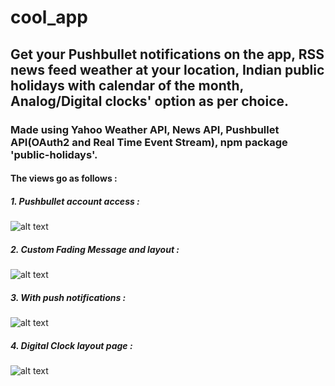 # cool_app
## Get your Pushbullet notifications on the app, RSS news feed weather at your location, Indian public holidays with calendar of the month, Analog/Digital clocks' option as per choice.
### Made using Yahoo Weather API, News API, Pushbullet API(OAuth2 and Real Time Event Stream), npm package 'public-holidays'.
#### The views go as follows :
##### 1. Pushbullet account access :
![alt text](https://raw.githubusercontent.com/solitude79/cool_app/master/output/oauth_c.png)
##### 2. Custom Fading Message and layout :
![alt text](https://raw.githubusercontent.com/solitude79/cool_app/master/output/message_c.png)
##### 3. With push notifications :
![alt text](https://raw.githubusercontent.com/solitude79/cool_app/master/output/analog_c.png)
##### 4. Digital Clock layout page :
![alt text](https://raw.githubusercontent.com/solitude79/cool_app/master/output/digital_c.png)

